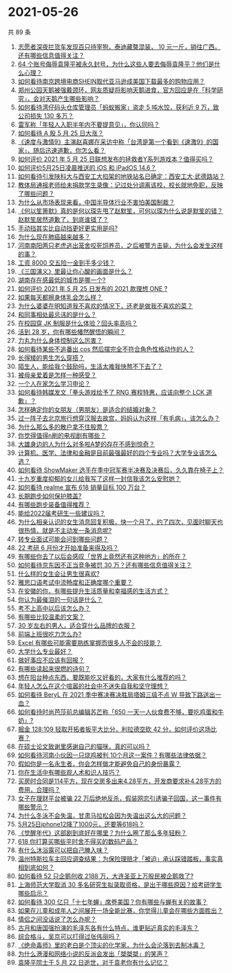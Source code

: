# 2021-05-26

共 89 条

<!-- BEGIN -->
<!-- 最后更新时间 Wed May 26 2021 08:24:51 GMT+0800 (China Standard Time) -->

1. [志愿者深夜拦货车发现百只待宰狗，泰迪藏獒混装， 10
   元一斤，销往广西。还有哪些信息值得关注？](https://www.zhihu.com/question/461282064)
2. [64
   个账号侮辱袁隆平被永久封号，为什么这些人要去侮辱袁隆平？他们是什么心理？](https://www.zhihu.com/question/461316765)
3. [如何看待南京跨境电商SHEIN取代亚马逊成美国下载最多的购物应用？](https://www.zhihu.com/question/461229919)
4. [郑州公园天鹅被强戴颈环，网友质疑将影响天鹅进食，官方回应是在「科学研究」，会对天鹅产生哪些影响？](https://www.zhihu.com/question/461338939)
5. [如何看待湾仔码头仓库管理员「蚂蚁搬家」盗走 5 吨水饺，获利近 9 万，致公司损失 130
   多万？](https://www.zhihu.com/question/461183162)
6. [雷军称「年轻人入职半年内不要提意见」，你认同吗？](https://www.zhihu.com/question/461347400)
7. [如何看待 A 股 5 月 25 日大涨？](https://www.zhihu.com/question/461315219)
8. [《速度与激情9》主演赵喜娜在采访中称「台湾是第一个看到《速激9》的国家」，随后迅速道歉，你怎么看？](https://www.zhihu.com/question/461250975)
9. [如何评价 2021 年 5 月 25
   日联想发布的拯救者Y系列游戏本？值得买吗？](https://www.zhihu.com/question/461301869)
10. [如何评价5月25日凌晨推送的 iOS 和 iPadOS
    14.6？](https://www.zhihu.com/question/461255795)
11. [如何看待引发陕科大与西安工大掐架的地铁站名已确定：西安工大·武德路站？](https://www.zhihu.com/question/461160602)
12. [教体局通报老师给未捐款学生录像：记过处分调离该校，校长就地免职，反映了哪些问题？](https://www.zhihu.com/question/460650421)
13. [为什么从市场表现来看，中国半导体行业不害怕美国制裁？](https://www.zhihu.com/question/459925498)
14. [《何以笙箫默》真的是何以琛先甩了赵默笙，可何以琛为什么说是默笙的错？赵默笙居然道歉了，到底谁错了？](https://www.zhihu.com/question/267577676)
15. [手动挡其实比自动挡更好更实用是吗?](https://www.zhihu.com/question/452653431)
16. [为什么现在肺癌越来越多？](https://www.zhihu.com/question/454025025)
17. [河南南阳两只老虎逃出笼舍咬死饲养员，之后被警方击毙，为什么会发生这样的事？](https://www.zhihu.com/question/461359417)
18. [工资 8000 交五险一金到手多少钱？](https://www.zhihu.com/question/372675379)
19. [《三国演义》里最让你心酸的画面是什么？](https://www.zhihu.com/question/459544298)
20. [湖南存在感最低的城市是哪一个?](https://www.zhihu.com/question/386810766)
21. [如何评价 2021 年 5 月 25 日发布的 2021 款理想 ONE
    ?](https://www.zhihu.com/question/460556386)
22. [如果每天都擦身体乳会怎么样？](https://www.zhihu.com/question/282225899)
23. [为什么婆婆在明知道我不喜欢的情况下，还老是做我不喜欢的菜？](https://www.zhihu.com/question/455272913)
24. [和同事相处最忌讳的是什么？](https://www.zhihu.com/question/294492493)
25. [在校园穿 JK 制服是什么体验？回头率高吗？](https://www.zhihu.com/question/294151930)
26. [活到 28 岁，你有哪些幡然醒悟的瞬间？](https://www.zhihu.com/question/461293445)
27. [力丸为什么身体控制这么厉害？](https://www.zhihu.com/question/461231751)
28. [如何看待某些不追番出 cos 然后摆完全不符合角色性格动作的人？](https://www.zhihu.com/question/459918581)
29. [长得矮的男生怎么穿搭？](https://www.zhihu.com/question/265389130)
30. [陌生人，能给我个鼓励吗，生活太难我快熬不下去了？](https://www.zhihu.com/question/460942186)
31. [被母亲爱着是怎样一种感受？](https://www.zhihu.com/question/36436131)
32. [一个人在家怎么学习申论？](https://www.zhihu.com/question/370238097)
33. [如何看待韩媒发文「拳头游戏给予了 RNG 赛程特惠，应该向整个 LCK
    道歉」？](https://www.zhihu.com/question/461315452)
34. [怎样确定你的女朋友（男朋友）是适合的结婚对象？](https://www.zhihu.com/question/21778422)
35. [过一阵子去北京旅行想穿汉服去故宫，妈妈认为这样「有毛病」，该怎么办？](https://www.zhihu.com/question/456328349)
36. [为什么那么多的散户拿不住股票？](https://www.zhihu.com/question/454430837)
37. [你觉得值得n刷的电视剧有哪些？](https://www.zhihu.com/question/379644335)
38. [大雄身边的人为什么对多啦A梦的存在不感到惊奇？](https://www.zhihu.com/question/284594524)
39. [计算机、医学、法律和金融是目前最强最好的四个专业吗？大学专业该怎么选？](https://www.zhihu.com/question/458947942)
40. [如何看待 ShowMaker
    选手在季中冠军赛半决赛及决赛后，久久靠在椅子上？](https://www.zhihu.com/question/460956969)
41. [十九岁重度抑郁的女儿给我写了这样一封信我该怎么安慰她？](https://www.zhihu.com/question/460881487)
42. [如何看待 realme 宣布 618 销量目标 100 万台？](https://www.zhihu.com/question/461316568)
43. [长期跑步如何保护膝盖?](https://www.zhihu.com/question/385600001)
44. [有哪些跑步装备值得推荐？](https://www.zhihu.com/question/21790313)
45. [能给2022届考研生一些建议吗？](https://www.zhihu.com/question/434868085)
46. [为什么相亲认识的女生消息回复积极，快一个月了，约了四次，见面时聊天也很热情，就是不主动发一条消息呢?](https://www.zhihu.com/question/460678480)
47. [转专业面试可能会问到哪些问题？](https://www.zhihu.com/question/32287569)
48. [22 考研 6 月份才开始准备来得及吗？](https://www.zhihu.com/question/460617096)
49. [有哪些你去了以后会感叹「世界上竟然还有这种地方」的所在？](https://www.zhihu.com/question/42088685)
50. [如何看待京东因不正当竞争被罚 30 万？还有哪些信息值得关注？](https://www.zhihu.com/question/461142444)
51. [什么样的女生会让男生很喜欢?](https://www.zhihu.com/question/375563536)
52. [雅思口语考试中流畅度和正确度哪个重要？](https://www.zhihu.com/question/41099771)
53. [在安徽的你，有哪些提升生活质量和幸福感的生活方式？](https://www.zhihu.com/question/460182342)
54. [你认为最催泪的一句话是什么？](https://www.zhihu.com/question/428747344)
55. [考不上高中以后该怎么办？](https://www.zhihu.com/question/447628478)
56. [有哪些比较温柔的文案？](https://www.zhihu.com/question/400419121)
57. [30 岁左右的男人，适合穿什么品牌的衣服？](https://www.zhihu.com/question/317625716)
58. [前端上班很吃力怎么办?](https://www.zhihu.com/question/458055934)
59. [Excel 有哪些可能需要熟练掌握而很多人不会的技能？](https://www.zhihu.com/question/21758700)
60. [大学什么专业最好？](https://www.zhihu.com/question/309589722)
61. [做好事应不应该有回报？](https://www.zhihu.com/question/324276814)
62. [有哪些读起来很燃的诗句？](https://www.zhihu.com/question/452583924)
63. [想在阳台种点东西，要既能吃又好看的，大家有什么推荐的吗？](https://www.zhihu.com/question/460313478)
64. [年轻人怎么在这个喧嚣的社会中不迷失自我和坚守理想？](https://www.zhihu.com/question/26557967)
65. [如何看待 BeryL 在 2021 季中赛决赛决胜局塔姆三级不点 W
    导致下路送出一血？](https://www.zhihu.com/question/461134288)
66. [如何看待时尚芭莎前总编辑苏芒称「650
    一天一人伙食费不够，要吃鸡蛋和牛奶」?](https://www.zhihu.com/question/461057693)
67. [掘金 128:109 轻取开拓者扳平大比分，利拉德空砍 42
    分，如何评价这场比赛？](https://www.zhihu.com/question/461274276)
68. [在硕士论文致谢里感谢自己的猫咪，真的可以吗？](https://www.zhihu.com/question/461220227)
69. [如何看待河南小伙因一只烧鸡被判
    10个月这一案件？有哪些法律依据？](https://www.zhihu.com/question/460929448)
70. [假如你是一名永生者，你会怎样做才能避免自己的身份暴露？](https://www.zhihu.com/question/438453657)
71. [你在生活中有哪些观人术和识人技巧？](https://www.zhihu.com/question/23561870)
72. [买房时合同是114平方，现在交房多出来4.28平方，开发商要求补4.28平方的费用，合理吗？](https://www.zhihu.com/question/460780593)
73. [女子在理财平台被骗 22
    万后绝地反杀，假装网恋引诱骗子回国，这一事件有哪些警示？](https://www.zhihu.com/question/461157072)
74. [为什么冬泳不会失温，甘肃马拉松会因为失温出这么大的问题？](https://www.zhihu.com/question/460950129)
75. [5月25日iphone12降了1000元，还要等618吗？](https://www.zhihu.com/question/461245434)
76. [《觉醒年代》这部剧到底好在哪里？为什么圈了那么多年轻粉？](https://www.zhihu.com/question/459410613)
77. [618 你打算买哪些平时舍不得买的数码产品？](https://www.zhihu.com/question/399994145)
78. [有什么沐浴露可以把自己腌入味？](https://www.zhihu.com/question/48929487)
79. [温州特斯拉车主回应调查结果：为保险理赔才「被迫」承认踩错踏板，事实真相到底如何？](https://www.zhihu.com/question/461186429)
80. [如何看待 52 只企鹅创收 2188
    万，大连圣亚上万股民被企鹅救了?](https://www.zhihu.com/question/460735226)
81. [上海师范大学取消 30
    多名研究生拟录取资格，是出于哪些原因？给考研学生哪些启示？](https://www.zhihu.com/question/461141160)
82. [如何看待 300
    亿只「十七年蝉」席卷美国？你有哪些与蝉有关的故事？](https://www.zhihu.com/question/461290050)
83. [如果在儿童和成年人之间展开一场全能比赛，你觉得儿童会在哪些方面胜出？](https://www.zhihu.com/question/459854374)
84. [情侣之间没话说了怎么办呢？](https://www.zhihu.com/question/348132267)
85. [古月和唐国强扮演的毛泽东各有什么特点，谁更贴近真实的毛泽东？](https://www.zhihu.com/question/36988226)
86. [综合格斗，吴京可以打得过张伟丽吗？](https://www.zhihu.com/question/423787485)
87. [《绝命毒师》里的老白是个顶尖的化学家，为什么会沦落到去制冰毒？](https://www.zhihu.com/question/25830031)
88. [为什么港漫和网络小说的反派会发出「桀桀桀」的笑声？](https://www.zhihu.com/question/318052604)
89. [袁隆平院士于 5 月 22 日逝世，对于袁老你有什么记忆？](https://www.zhihu.com/question/460807345)

<!-- END -->
